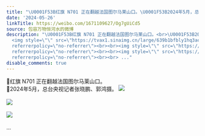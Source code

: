 ```yaml
---
title: "\U0001F53B红旗 N701 正在翻越法国图尔马莱山口。\U0001F53B2024年5月，总台央视记者张晓鹏、郭鸿摄。 [图片][图片][图片]"
date: '2024-05-26'
linkTitle: https://weibo.com/1671109627/Og7gUiCd5
source: 包容万物恒河水的微博
description: "\U0001F53B红旗 N701 正在翻越法国图尔马莱山口。<br>\U0001F53B2024年5月，总台央视记者张晓鹏、郭鸿摄。
  <img style=\"\" src=\"https://tvax1.sinaimg.cn/large/639b1bfbly1hq3aoacueaj20sg0g145x.jpg\"
  referrerpolicy=\"no-referrer\"><br><br><img style=\"\" src=\"https://tvax3.sinaimg.cn/large/639b1bfbly1hq3apg50faj20sg0g1wkm.jpg\"
  referrerpolicy=\"no-referrer\"><br><br><img style=\"\" src=\"https://tvax4.sinaimg.cn/large/639b1bfbly1hq3apu5315j20sg0g147o.jpg\"
  referrerpolicy=\"no-referrer\"><br><br> ..."
disable_comments: true
---
```

🔻红旗 N701 正在翻越法国图尔马莱山口。<br>🔻2024年5月，总台央视记者张晓鹏、郭鸿摄。 <img style="" src="https://tvax1.sinaimg.cn/large/639b1bfbly1hq3aoacueaj20sg0g145x.jpg" referrerpolicy="no-referrer"><br><br><img style="" src="https://tvax3.sinaimg.cn/large/639b1bfbly1hq3apg50faj20sg0g1wkm.jpg" referrerpolicy="no-referrer"><br><br><img style="" src="https://tvax4.sinaimg.cn/large/639b1bfbly1hq3apu5315j20sg0g147o.jpg" referrerpolicy="no-referrer"><br><br> ...